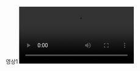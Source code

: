 영상1
<video>
  <source src="https://github-production-user-asset-6210df.s3.amazonaws.com/136036366/249007480-be51dc96-85cc-4b85-8148-033d322b922b.mp4" />
</video>



